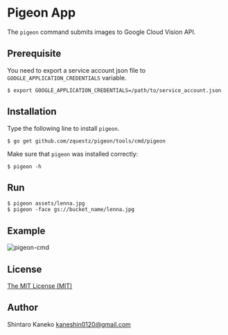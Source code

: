 # Pigeon App

The `pigeon` command submits images to Google Cloud Vision API.

## Prerequisite

You need to export a service account json file to `GOOGLE_APPLICATION_CREDENTIALS` variable.

```
$ export GOOGLE_APPLICATION_CREDENTIALS=/path/to/service_account.json
```


## Installation

Type the following line to install `pigeon`.

```shell
$ go get github.com/zquestz/pigeon/tools/cmd/pigeon
```

Make sure that `pigeon` was installed correctly:

```shell
$ pigeon -h
```


## Run

```
$ pigeon assets/lenna.jpg
$ pigeon -face gs://bucket_name/lenna.jpg
```

## Example

![pigeon-cmd](https://raw.githubusercontent.com/zquestz/pigeon/master/assets/pigeon-cmd.gif)


## License

[The MIT License (MIT)](http://zquestz.mit-license.org/)


## Author

Shintaro Kaneko <kaneshin0120@gmail.com>

